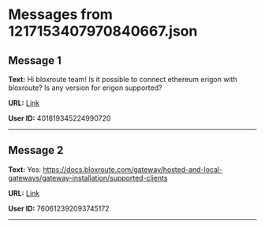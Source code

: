# Messages from 1217153407970840667.json

## Message 1

**Text:** Hi bloxroute team! Is it possible to connect ethereum erigon with bloxroute? Is any version for erigon supported?

**URL:** [Link](https://discord.com/channels/638409433860407300/638411171233398824/1217153407970840667)

**User ID:** 401819345224990720

---

## Message 2

**Text:** Yes: https://docs.bloxroute.com/gateway/hosted-and-local-gateways/gateway-installation/supported-clients

**URL:** [Link](https://discord.com/channels/638409433860407300/638411171233398824/1217164803529773186)

**User ID:** 760612392093745172

---

